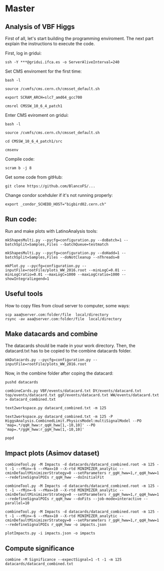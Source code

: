 # Master

## Analysis of VBF Higgs 

First of all, let's start building the programming enviroment. The next part explain the instructions to execute the code. 

First, log in gridui:

```ssh -Y ***@gridui.ifca.es -o ServerAliveInterval=240```


Set CMS enviroment for the first time:

```
bash -l

source /cvmfs/cms.cern.ch/cmsset_default.sh

export SCRAM_ARCH=slc7_amd64_gcc700

cmsrel CMSSW_10_6_4_patch1
```


Enter CMS eviroment on gridui:

```
bash -l

source /cvmfs/cms.cern.ch/cmsset_default.sh

cd CMSSW_10_6_4_patch1/src

cmsenv
```

Compile code:

```scram b -j 8```


Get some code from gitHub:

```git clone https://github.com/BlancoFS/...```


Change condor scehduler if it's not running properly: 

```
export _condor_SCHEDD_HOST="bigbird02.cern.ch"
```


## Run code:


Run and make plots with LatinoAnalysis tools:

```
mkShapesMulti.py --pycfg=configuration.py --doBatch=1 --batchSplit=Samples,Files --batchQueue=testmatch

mkShapesMulti.py --pycfg=configuration.py --doHadd=1 --batchSplit=Samples,Files --doNotCleanup --nThreads=8

mkPlot.py --pycfg=configuration.py --inputFile=rootFile/plots_WW_2016.root --minLogC=0.01 --minLogCratio=0.01 --maxLogC=1000 --maxLogCratio=1000 --showIntegralLegend=1
```

## Useful tools

How to copy files from cloud server to computer, some ways:

```
scp aaa@server.com:folder/file  local/directory
rsync -av aaa@server.com:folder/file  local/directory
```

## Make datacards and combine 

The datacards should be made in your work directory. Then, the datacard.txt has to be copied to the combine datacards folder.

```
mkDatacards.py --pycfg=configuration.py --inputFile=rootFile/plots_WW_2016.root
```

Now, in the combine folder after coping the datacard:

```
pushd datacards

combineCards.py VBF/events/datacard.txt DY/events/datacard.txt top/events/datacard.txt ggF/events/datacard.txt WW/events/datacard.txt > datacard_combined.txt

text2workspace.py datacard_combined.txt -m 125

text2workspace.py datacard_combined.txt -m 125 -P HiggsAnalysis.CombinedLimit.PhysicsModel:multiSignalModel --PO 'map=.*/qqH_hww:r_qqH_hww[1,-10,10]' --PO 'map=.*/ggH_hww:r_ggH_hww[1,-10,10]'

popd
```

## Impact plots (Asimov dataset)

```
combineTool.py -M Impacts -d datacards/datacard_combined.root -m 125 -t -1 --rMin=-6 --rMax=10 --X-rtd MINIMIZER_analytic --cminDefaultMinimizerStrategy=0 --setParameters r_ggH_hww=1,r_qqH_hww=1 --redefineSignalPOIs r_qqH_hww --doInitialFit 

combineTool.py -M Impacts -d datacards/datacard_combined.root -m 125 -t -1 --rMin=-6 --rMax=10 --X-rtd MINIMIZER_analytic --cminDefaultMinimizerStrategy=0 --setParameters r_ggH_hww=1,r_qqH_hww=1 --redefineSignalPOIs r_qqH_hww --doFits --job-mode=interactive --parallel=10

combineTool.py -M Impacts -d datacards/datacard_combined.root -m 125 -t -1 --rMin=-6 --rMax=10 --X-rtd MINIMIZER_analytic --cminDefaultMinimizerStrategy=0 --setParameters r_ggH_hww=1,r_qqH_hww=1 --redefineSignalPOIs r_qqH_hww -o impacts.json

plotImpacts.py -i impacts.json -o impacts
```

## Compute significance

```
combine -M Significance --expectSignal=1 -t -1 -m 125 datacards/datacard_combined.txt
```



